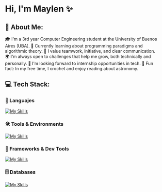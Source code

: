 # Hi, I'm Maylen ✨
## 💫 About Me:

🎓 I'm a 3rd year Computer Engineering student at the University of Buenos Aires (UBA).
🚀 Currently learning about programming paradigms and algorithmic theory.
🤝 I value teamwork, initiative, and clear communication.
🌍 I'm always open to challenges that help me grow, both technically and personally.
📌 I'm looking forward to internship opportunities in tech.
🌌 Fun fact: In my free time, I crochet and enjoy reading about astronomy.

## 💻 Tech Stack:

### 🧠 Languajes
[![My Skills](https://skillicons.dev/icons?i=c,java,py,js,html,css,scala)](https://skillicons.dev)

### 🛠️ Tools & Environments
[![My Skills](https://skillicons.dev/icons?i=git,github,vscode,idea,linux,sublime)](https://skillicons.dev)

### 🧰 Frameworks & Dev Tools
[![My Skills](https://skillicons.dev/icons?i=flask,docker)](https://skillicons.dev)

### 🗄️ Databases
[![My Skills](https://skillicons.dev/icons?i=postgres)](https://skillicons.dev)
